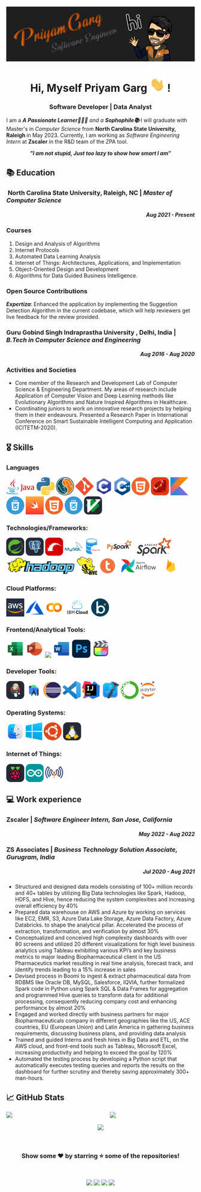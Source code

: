[![Header](/assets/Header_Main.png)](https://github.com/gargpriyam21)

<h1 align="center">Hi, Myself Priyam Garg <img src="https://raw.githubusercontent.com/ABSphreak/ABSphreak/master/gifs/Hi.gif" width="40"> ! </h1>

<h3 align="center">Software Developer | Data Analyst </h3>

<p>
I am a <em><b><i align="center">A Passionate Learner</b>👨🏻‍💻 and a <b>Sophophile📚 </i></b></em> I will graduate with Master's in <em>Computer Science</em> from <b>North Carolina State University, Raleigh </b> in May 2023. Currently, I am working as <em>Software Engineering Intern</em> at <b>Zscaler</b> in the R&D team of the ZPA tool.
</p>

<p align="center">
    <b><i align="center">"I am not stupid, Just too lazy to show how smart I am”</i></b>
</p>

## 📚 Education
<h3> <Image> <b>North Carolina State University, Raleigh, NC </b> | <em> Master of Computer Science</em> </h3> 
<h5> <p align="right"> Aug 2021 - Present</p> </h5>

### Courses
1. Design and Analysis of Algorithms
2. Internet Protocols
3. Automated Data Learning Analysis
4. Internet of Things: Architectures, Applications, and Implementation
5. Object-Oriented Design and Development
6. Algorithms for Data Guided Business Intelligence.

### Open Source Contributions
***Expertiza***: Enhanced the application by implementing the Suggestion Detection Algorithm in the current codebase, which will help reviewers get live feedback for the review provided.

<h3> <b>Guru Gobind Singh Indraprastha University , Delhi, India </b> | <em> B.Tech in Computer Science and Engineering</em> </h3> 
<h5> <p align="right"> Aug 2016 - Aug 2020</p> </h5>

###  Activities and Societies 
- Core member of the Research and Development Lab of Computer Science & Engineering Department. My areas of research include Application of Computer Vision and Deep Learning methods like Evolutionary Algorithms and Nature Inspired Algorithms in Healthcare.
- Coordinating juniors to work on innovative research projects by helping them in their endeavours. 
Presented a Research Paper in International Conference on Smart Sustainable Intelligent Computing and Application (ICITETM-2020).

## 🎖 Skills
### Languages
<img src="./icons/java.png" height="48">  <img src="./icons/python.png" height="48">  <img src="./icons/sql.png" height="48"> <img src="./icons/git.png" height="48">  <img src="./icons/c.png" height="48"> <img src="./icons/c++.png" height="48"> <img src="./icons/html.png" height="48"> <img src="./icons/ruby.svg" height="48"> <img src="./icons/kotlin.png" height="48"> <img src="./icons/css.png" height="48"> <img src="./icons/swift.png" height="48"> <img src="./icons/html.png" height="48"> <img src="./icons/css.png" height="48"> <img src="./icons/VIM-Dark.svg" height="48">

### Technologies/Frameworks:
<img src="./icons/Spring-Dark.svg" height="48"> <img src="./icons/PostgreSQL-Dark.svg" height="48"> <img src="./icons/Rails.svg" height="48"> <img src="./icons/mysql.png" height="48">  <img src="./icons/oracledb.png" height="48"> <img src="./icons/pyspark.jpeg" height="48"> <img src="./icons/apache_spark.png" height="48"> <img src="./icons/hadoop.png" height="48"> <img src="./icons/hive.svg" height="48"> <img src="./icons/teradata.png" height="48">  <img src="./icons/airflow.png" height="48"> <img src="./icons/firebase.png" height="48">

### Cloud Platforms:
<img src="./icons/aws.png" height="48">  <img src="./icons/azure.png" height="48"> <img src="./icons/colab.png" height="48"> <img src="./icons/IBMcloud.png" height="48"> <img src="./icons/boomi.png" height="48">

### Frontend/Analytical Tools:
<img src="./icons/excel.png" height="48"> <img src="./icons/powerpoint.png" height="48"> <img src="./icons/tableau.png" height="48"> <img src="./icons/word.png" height="48"> <img src="./icons/photoshop.png" height="48"> <img src="./icons/finalcutpro.png" height="48">

### Developer Tools:
<img src="./icons/Jenkins-Dark.svg" height="48"> <img src="./icons/android_studio.png" height="48"> <img src="./icons/eclipse.png" height="48"> <img src="./icons/vscode.png" height="48"> <img src="./icons/idea.png" height="48"> <img src="./icons/xcode.png" height="48"> <img src="./icons/anaconda.png" height="48"> <img src="./icons/jupyter.png" height="48">

### Operating Systems:
<img src="./icons/macOS.png" height="48"> <img src="./icons/windows.png" height="48"> <img src="./icons/ubuntu.png" height="48"> <img src="./icons/Linux-Dark.svg" height="48"> 

### Internet of Things:
<img src="./icons/RaspberryPi-Dark.svg" height="48"> <img src="./icons/Arduino.svg" height="48"> <img src="./icons/mosquitto.png" height="48"> 

## 💻 Work experience

<h3> <b> Zscaler </b> | <em> Software Engineer Intern, San Jose, California </em> </h3> 
<h5> <p align="right"> May 2022 - Aug 2022 </p> </h5>

<h3> <b> ZS Associates </b> | <em> Business Technology Solution Associate, Gurugram, India </em> </h3> 
<h5> <p align="right"> Jul 2020 - Aug 2021 </p> </h5>

- Structured and designed data models consisting of 100+ million records and 40+ tables by utilizing Big Data technologies like Spark, Hadoop, HDFS, and Hive, hence reducing the system complexities and increasing overall efficiency by 40%
- Prepared data warehouse on AWS and Azure by working on services like EC2, EMR, S3, Azure Data Lake Storage, Azure Data Factory, Azure Databricks. to shape the analytical pillar. Accelerated the process of extraction, transformation, and verification by almost 30%
- Conceptualized and conceived high complexity dashboards with over 80 screens and utilized 20 different visualizations for high level business analytics using Tableau exhibiting various KPI’s and key business metrics to major leading Biopharmaceutical client in the US Pharmaceutics market resulting in real time analysis, forecast track, and identify trends leading to a 15% increase in sales
- Devised process in Boomi to ingest & extract pharmaceutical data from RDBMS like Oracle DB, MySQL, Salesforce, IQVIA, further formalized Spark code in Python using Spark SQL & Data Frames for aggregation and programmed Hive queries to transform data for additional processing, consequently reducing company cost and enhancing performance by almost 20%
- Engaged and worked directly with business partners for major Biopharmaceuticals company in different geographies like the US, ACE countries, EU (European Union) and Latin America in gathering business requirements, discussing business plans, and providing data analysis
- Trained and guided Interns and fresh hires in Big Data and ETL, on the AWS cloud, and front-end tools such as Tableau, Microsoft Excel, increasing productivity and helping to exceed the goal by 120%
- Automated the testing process by developing a Python script that automatically executes testing queries and reports the results on the dashboard for further scrutiny and thereby saving approximately 300+ man-hours.

## &#x1f4c8; GitHub Stats

<img  src="https://github-readme-stats.vercel.app/api?username=gargpriyam21&show_icons=true&hide_border=true&bg_color=1d1f21&title_color=E0610E&text_color=666666&icon_color=E0610E" width="45%" align="right" >

<img  src="https://github-readme-streak-stats.herokuapp.com?user=gargpriyam21&theme=dark&hide_border=true&background=1D1F21&stroke=E0610E&ring=E0610E&fire=DD2727&currStreakNum=666666&sideNums=666666&currStreakLabel=E0610E&sideLabels=E0610E&dates=666666" width="45%" >

<br>
  
<p align="center">
  <img  src="https://github-readme-stats.vercel.app/api/top-langs/?username=gargpriyam21&exclude_repo=Projects_Android2017FallPitampura,Android2017FallPitampura,games,acmws-2020-pyspark,coding-interview-university,Problems&hide_border=true&layout=compact&bg_color=1d1f21&title_color=E0610E&text_color=666666&icon_color=E0610E&langs_count=8" width="45%" >
</p>

<br>

<div align="center">

### Show some ❤️ by starring ⭐ some of the repositories!

<br>
  
[<img src="https://img.shields.io/badge/linkedin-%230077B5.svg?&style=for-the-badge&logo=linkedin&logoColor=white">](https://www.linkedin.com/in/priyamgarg21/)
[<img src="https://img.shields.io/badge/instagram-%23E4405F.svg?&style=for-the-badge&logo=instagram&logoColor=white">](https://www.instagram.com/priyamgarg21/)
[<img src="https://img.shields.io/badge/facebook-%231877F2.svg?&style=for-the-badge&logo=facebook&logoColor=white">](https://www.facebook.com/priyamgarg21)
[<img src="https://img.shields.io/badge/Twitter-1DA1F2?style=for-the-badge&logo=twitter&logoColor=white">](https://twitter.com/priyamgarg21)

</div>


<!--
**gargpriyam21/gargpriyam21** is a ✨ _special_ ✨ repository because its `README.md` (this file) appears on your GitHub profile.

Here are some ideas to get you started:

- 🔭 I’m currently working on ...
- 🌱 I’m currently learning ...
- 👯 I’m looking to collaborate on ...
- 🤔 I’m looking for help with ...
- 💬 Ask me about ...
- 📫 How to reach me: ...
- 😄 Pronouns: ...
- ⚡ Fun fact: ...
-->
